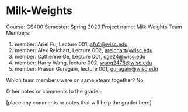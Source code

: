 # Milk-Weights

Course: CS400
Semester: Spring 2020
Project name: Milk Weights
Team Members:
1. member: Ariel Fu, Lecture 001, afu5@wisc.edu
2. member: Alex Reichart, Lecture 002, areichart@wisc.edu
3. member: Catherine Ge, Lecture 001, cge24@wisc.edu
4. member: Harry Wang, lecture 002, wang2476@wisc.edu
5. member: Prasun Guragain, lecture 001, guragain@wisc.edu

 

Which team members were on same xteam together?
No.


Other notes or comments to the grader:

[place any comments or notes that will help the grader here]

 
